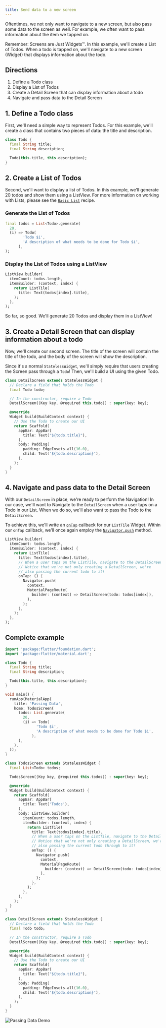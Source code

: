 ```yaml
---
title: Send data to a new screen
---
```


Oftentimes, we not only want to navigate to a new screen, but also pass some
data to the screen as well. For example, we often want to pass information about
the item we tapped on.

Remember: Screens are Just Widgets&trade;. In this example, we'll create a List
of Todos. When a todo is tapped on, we'll navigate to a new screen (Widget) that
displays information about the todo.

## Directions

  1. Define a Todo class
  2. Display a List of Todos
  3. Create a Detail Screen that can display information about a todo
  4. Navigate and pass data to the Detail Screen

## 1. Define a Todo class

First, we'll need a simple way to represent Todos. For this example, we'll
create a class that contains two pieces of data: the title and description.

<!-- skip -->
```dart
class Todo {
  final String title;
  final String description;

  Todo(this.title, this.description);
}
```

## 2. Create a List of Todos

Second, we'll want to display a list of Todos. In this example, we'll generate
20 todos and show them using a ListView. For more information on working with
Lists, please see the [`Basic List`](/cookbook/lists/basic-list/) recipe.

### Generate the List of Todos

<!-- skip -->
```dart
final todos = List<Todo>.generate(
  20,
  (i) => Todo(
        'Todo $i',
        'A description of what needs to be done for Todo $i',
      ),
);
```

### Display the List of Todos using a ListView

<!-- skip -->
```dart
ListView.builder(
  itemCount: todos.length,
  itemBuilder: (context, index) {
    return ListTile(
      title: Text(todos[index].title),
    );
  },
);
```

So far, so good. We'll generate 20 Todos and display them in a ListView!

## 3. Create a Detail Screen that can display information about a todo

Now, we'll create our second screen. The title of the screen will contain the
title of the todo, and the body of the screen will show the description.

Since it's a normal `StatelessWidget`, we'll simply require that users creating
the Screen pass through a `Todo`! Then, we'll build a UI using the given Todo.

<!-- skip -->
```dart
class DetailScreen extends StatelessWidget {
  // Declare a field that holds the Todo
  final Todo todo;

  // In the constructor, require a Todo
  DetailScreen({Key key, @required this.todo}) : super(key: key);

  @override
  Widget build(BuildContext context) {
    // Use the Todo to create our UI
    return Scaffold(
      appBar: AppBar(
        title: Text("${todo.title}"),
      ),
      body: Padding(
        padding: EdgeInsets.all(16.0),
        child: Text('${todo.description}'),
      ),
    );
  }
}
```

## 4. Navigate and pass data to the Detail Screen

With our `DetailScreen` in place, we're ready to perform the Navigation! In our
case, we'll want to Navigate to the `DetailScreen` when a user taps on a Todo in
our List. When we do so, we'll also want to pass the Todo to the `DetailScreen`.

To achieve this, we'll write an [`onTap`](https://docs.flutter.io/flutter/material/ListTile/onTap.html)
callback for our `ListTile` Widget. Within our `onTap` callback, we'll once
again employ the [`Navigator.push`](https://docs.flutter.io/flutter/widgets/Navigator/push.html)
method.

<!-- skip -->
```dart
ListView.builder(
  itemCount: todos.length,
  itemBuilder: (context, index) {
    return ListTile(
      title: Text(todos[index].title),
      // When a user taps on the ListTile, navigate to the DetailScreen.
      // Notice that we're not only creating a DetailScreen, we're
      // also passing the current todo to it!
      onTap: () {
        Navigator.push(
          context,
          MaterialPageRoute(
            builder: (context) => DetailScreen(todo: todos[index]),
          ),
        );
      },
    );
  },
);
```

## Complete example

```dart
import 'package:flutter/foundation.dart';
import 'package:flutter/material.dart';

class Todo {
  final String title;
  final String description;

  Todo(this.title, this.description);
}

void main() {
  runApp(MaterialApp(
    title: 'Passing Data',
    home: TodosScreen(
      todos: List.generate(
        20,
        (i) => Todo(
              'Todo $i',
              'A description of what needs to be done for Todo $i',
            ),
      ),
    ),
  ));
}

class TodosScreen extends StatelessWidget {
  final List<Todo> todos;

  TodosScreen({Key key, @required this.todos}) : super(key: key);

  @override
  Widget build(BuildContext context) {
    return Scaffold(
      appBar: AppBar(
        title: Text('Todos'),
      ),
      body: ListView.builder(
        itemCount: todos.length,
        itemBuilder: (context, index) {
          return ListTile(
            title: Text(todos[index].title),
            // When a user taps on the ListTile, navigate to the DetailScreen.
            // Notice that we're not only creating a DetailScreen, we're
            // also passing the current todo through to it!
            onTap: () {
              Navigator.push(
                context,
                MaterialPageRoute(
                  builder: (context) => DetailScreen(todo: todos[index]),
                ),
              );
            },
          );
        },
      ),
    );
  }
}

class DetailScreen extends StatelessWidget {
  // Declare a field that holds the Todo
  final Todo todo;

  // In the constructor, require a Todo
  DetailScreen({Key key, @required this.todo}) : super(key: key);

  @override
  Widget build(BuildContext context) {
    // Use the Todo to create our UI
    return Scaffold(
      appBar: AppBar(
        title: Text("${todo.title}"),
      ),
      body: Padding(
        padding: EdgeInsets.all(16.0),
        child: Text('${todo.description}'),
      ),
    );
  }
}
```

![Passing Data Demo](/images/cookbook/passing-data.gif)
